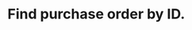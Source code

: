 #  Find purchase order by ID.

<api-endpoint openapi-path="../../specifications/api.yml" method="GET" endpoint="/store/order/{orderId}"/>